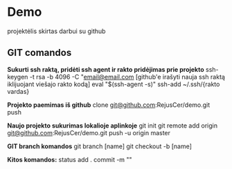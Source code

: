 # Demo

projektėlis skirtas darbui su github

## GIT comandos

<b>Sukurti ssh raktą, pridėti ssh agent ir rakto pridėjimas prie projekto</b>
ssh-keygen -t rsa -b 4096 -C "email@email.com
[github'e irašyti nauja ssh raktą iklijuojant viešajo rakto kodą]
eval "$(ssh-agent -s)"
ssh-add ~/.ssh/{rakto vardas}

<b>Projekto paemimas iš github</b>
clone git@github.com:RejusCer/demo.git
push

<b>Naujo projekto sukurimas lokalioje aplinkoje</b>
git init
git remote add origin git@github.com:RejusCer/demo.git
push -u origin master

<b>GIT branch komandos</b>
git branch [name]
git checkout -b [name]

<b>Kitos komandos:</b>
status
add .
commit -m ""
